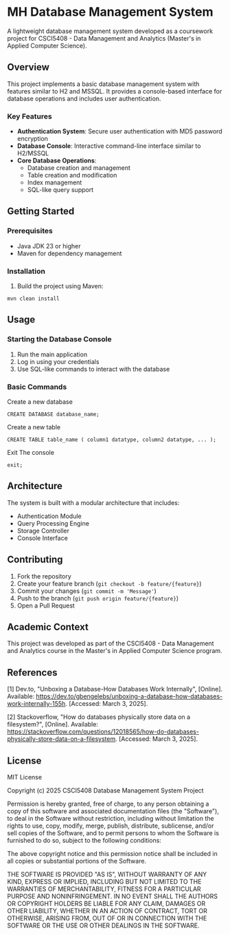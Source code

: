 # MH Database Management System

A lightweight database management system developed as a coursework project for CSCI5408 - Data Management and Analytics (Master's in Applied Computer Science).

## Overview

This project implements a basic database management system with features similar to H2 and MSSQL. It provides a console-based interface for database operations and includes user authentication.

### Key Features

- **Authentication System**: Secure user authentication with MD5 password encryption
- **Database Console**: Interactive command-line interface similar to H2/MSSQL
- **Core Database Operations**:
  - Database creation and management
  - Table creation and modification
  - Index management
  - SQL-like query support

## Getting Started

### Prerequisites

- Java JDK 23 or higher
- Maven for dependency management

### Installation

1.  Build the project using Maven:
```
mvn clean install
``` 

## Usage

### Starting the Database Console

1. Run the main application
2. Log in using your credentials
3. Use SQL-like commands to interact with the database

### Basic Commands
Create a new database
```
CREATE DATABASE database_name;
``` 
Create a new table
```
CREATE TABLE table_name ( column1 datatype, column2 datatype, ... );
```
Exit The console
```
exit;
```




## Architecture

The system is built with a modular architecture that includes:

- Authentication Module
- Query Processing Engine
- Storage Controller
- Console Interface

## Contributing

1. Fork the repository
2. Create your feature branch (`git checkout -b feature/{feature}`)
3. Commit your changes (`git commit -m 'Message'`)
4. Push to the branch (`git push origin feature/{feature}`)
5. Open a Pull Request

## Academic Context

This project was developed as part of the CSCI5408 - Data Management and Analytics course in the Master's in Applied Computer Science program.

## References

[1] Dev.to, "Unboxing a Database-How Databases Work Internally", [Online]. 
Available: https://dev.to/gbengelebs/unboxing-a-database-how-databases-work-internally-155h. 
[Accessed: March 3, 2025].

[2] Stackoverflow, "How do databases physically store data on a filesystem?", [Online]. 
Available: https://stackoverflow.com/questions/12018565/how-do-databases-physically-store-data-on-a-filesystem. 
[Accessed: March 3, 2025].

## License

MIT License

Copyright (c) 2025 CSCI5408 Database Management System Project

Permission is hereby granted, free of charge, to any person obtaining a copy
of this software and associated documentation files (the "Software"), to deal
in the Software without restriction, including without limitation the rights
to use, copy, modify, merge, publish, distribute, sublicense, and/or sell
copies of the Software, and to permit persons to whom the Software is
furnished to do so, subject to the following conditions:

The above copyright notice and this permission notice shall be included in all
copies or substantial portions of the Software.

THE SOFTWARE IS PROVIDED "AS IS", WITHOUT WARRANTY OF ANY KIND, EXPRESS OR
IMPLIED, INCLUDING BUT NOT LIMITED TO THE WARRANTIES OF MERCHANTABILITY,
FITNESS FOR A PARTICULAR PURPOSE AND NONINFRINGEMENT. IN NO EVENT SHALL THE
AUTHORS OR COPYRIGHT HOLDERS BE LIABLE FOR ANY CLAIM, DAMAGES OR OTHER
LIABILITY, WHETHER IN AN ACTION OF CONTRACT, TORT OR OTHERWISE, ARISING FROM,
OUT OF OR IN CONNECTION WITH THE SOFTWARE OR THE USE OR OTHER DEALINGS IN THE
SOFTWARE.

